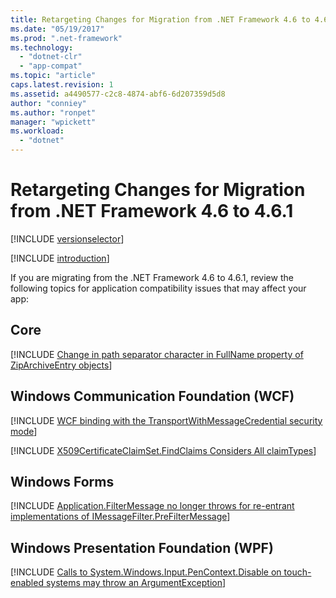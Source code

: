 ```yaml
---
title: Retargeting Changes for Migration from .NET Framework 4.6 to 4.6.1
ms.date: "05/19/2017"
ms.prod: ".net-framework"
ms.technology: 
  - "dotnet-clr"
  - "app-compat"
ms.topic: "article"
caps.latest.revision: 1
ms.assetid: a4490577-c2c8-4874-abf6-6d207359d5d8
author: "conniey"
ms.author: "ronpet"
manager: "wpickett"
ms.workload: 
  - "dotnet"
---
```


# Retargeting Changes for Migration from .NET Framework 4.6 to 4.6.1

[!INCLUDE [versionselector](../../../../includes/migration-guide/retargeting/versionselector.md)]

[!INCLUDE [introduction](../../../../includes/migration-guide/retargeting/introduction.md)]

If you are migrating from the .NET Framework 4.6 to 4.6.1, review the following topics for application compatibility issues that may affect your app:

## Core

[!INCLUDE [Change in path separator character in FullName property of ZipArchiveEntry objects](~/includes/migration-guide/retargeting/core/change-path-separator-character-fullname-property-ziparchiveentry-objects.md)]

## Windows Communication Foundation (WCF)

[!INCLUDE [WCF binding with the TransportWithMessageCredential security mode](~/includes/migration-guide/retargeting/wcf/wcf-binding-with-transportwithmessagecredential-security-mode.md)]

[!INCLUDE [X509CertificateClaimSet.FindClaims Considers All claimTypes](~/includes/migration-guide/retargeting/wcf/x509certificateclaimsetfindclaims-considers-all-claimtypes.md)]

## Windows Forms

[!INCLUDE [Application.FilterMessage no longer throws for re-entrant implementations of IMessageFilter.PreFilterMessage](~/includes/migration-guide/retargeting/winforms/applicationfiltermessage-no-longer-throws-for-re-entrant-implementations.md)]

## Windows Presentation Foundation (WPF)

[!INCLUDE [Calls to System.Windows.Input.PenContext.Disable on touch-enabled systems may throw an ArgumentException](~/includes/migration-guide/retargeting/wpf/calls-systemwindowsinputpencontextdisable-on-touch-enabled-systems-may-throw.md)]

